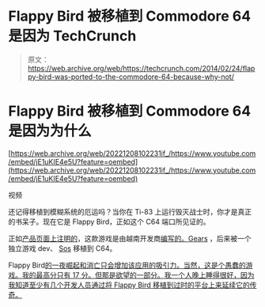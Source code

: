 # Flappy Bird 被移植到 Commodore 64 是因为 TechCrunch

> 原文：<https://web.archive.org/web/https://techcrunch.com/2014/02/24/flappy-bird-was-ported-to-the-commodore-64-because-why-not/>

# Flappy Bird 被移植到 Commodore 64 是因为为什么

[https://web.archive.org/web/20221208102231if_/https://www.youtube.com/embed/jE1uKIE4e5U?feature=oembed](https://web.archive.org/web/20221208102231if_/https://www.youtube.com/embed/jE1uKIE4e5U?feature=oembed)

视频

还记得移植到模糊系统的厄运吗？当你在 Ti-83 上运行毁灭战士时，你才是真正的书呆子。现在它是 Flappy Bird，正如这个 C64 端口所见证的。

正如[产品页面上注明的](https://web.archive.org/web/20221208102231/http://sos.gd/flappy64/)，这款游戏是由越南开发商[编写的。Gears](https://web.archive.org/web/20221208102231/http://www.dotgears.com/) ，后来被一个独立游戏 dev、 [Sos](https://web.archive.org/web/20221208102231/http://sos.gd/) 移植到 C64。

Flappy Bird[的一夜崛起和消亡只会增加该应用的吸引力。当然，这是个愚蠢的游戏。我的最高分只有 17 分。但那是欲望的一部分。我一个人晚上睡得很好，因为我知道至少有几个开发人员通过将 Flappy Bird 移植到过时的平台上来延续它的传奇。](https://web.archive.org/web/20221208102231/https://beta.techcrunch.com/tag/flappy-bird/)